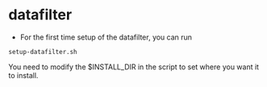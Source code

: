 # datafilter

* For the first time setup of the datafilter, you can run 
```
setup-datafilter.sh

```
You need to modify the $INSTALL_DIR in the script to set where you want it to
install.
